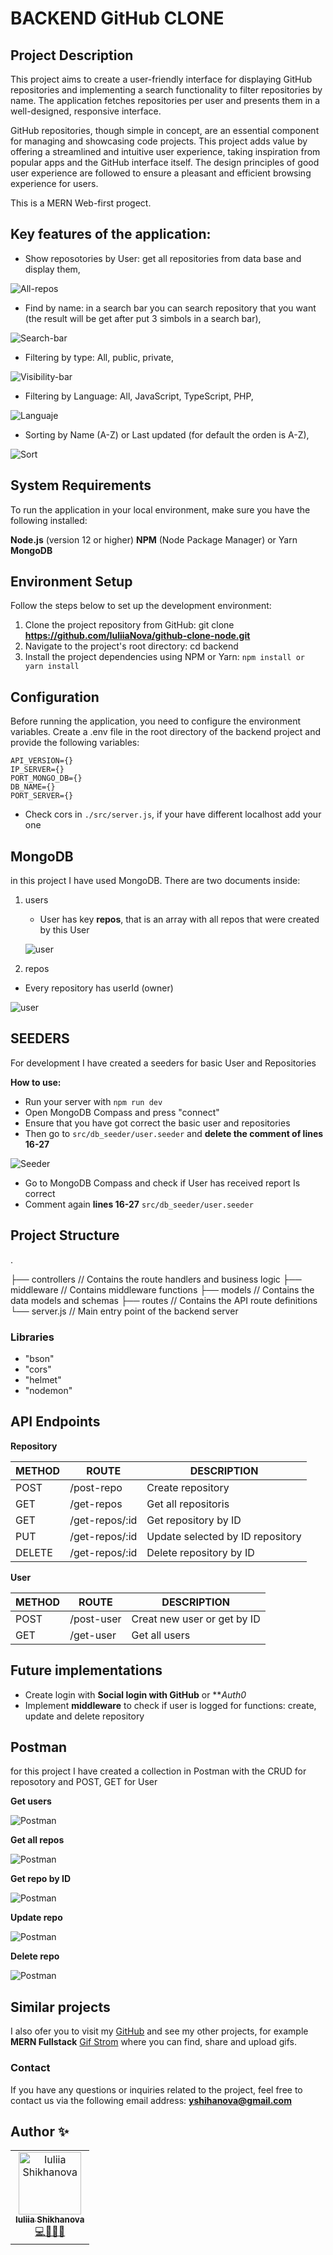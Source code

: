 # BACKEND GitHub CLONE

## Project Description
This project aims to create a user-friendly interface for displaying GitHub repositories and implementing a search functionality to filter repositories by name. The application fetches repositories per user and presents them in a well-designed, responsive interface.

GitHub repositories, though simple in concept, are an essential component for managing and showcasing code projects. This project adds value by offering a streamlined and intuitive user experience, taking inspiration from popular apps and the GitHub interface itself. The design principles of good user experience are followed to ensure a pleasant and efficient browsing experience for users.

This is a MERN Web-first progect.


## Key features of the application:

- Show reposotories by User: get all repositories from data base and display them,

![All-repos](./src/assets/show_all.png)

- Find by name: in a search bar you can search repository that you want (the result will be get after put 3 simbols in a search bar),

![Search-bar](./src/assets/search.png)

- Filtering by type: All, public, private,

![Visibility-bar](./src/assets/nomatch.png)

- Filtering by Language: All, JavaScript, TypeScript, PHP,

![Languaje](./src/assets/lang.png)

- Sorting by Name (A-Z) or Last updated (for default the orden is A-Z),

![Sort](./src/assets/updated.png)


## System Requirements
To run the application in your local environment, make sure you have the following installed:

**Node.js** (version 12 or higher)
**NPM** (Node Package Manager) or Yarn
**MongoDB**

## Environment Setup
Follow the steps below to set up the development environment:

1. Clone the project repository from GitHub: git clone **https://github.com/IuliiaNova/github-clone-node.git**
2. Navigate to the project's root directory: cd backend
3. Install the project dependencies using NPM or Yarn: ``npm install or yarn install``

## Configuration
Before running the application, you need to configure the environment variables. Create a .env file in the root directory of the backend project and provide the following variables:

```
API_VERSION={}
IP_SERVER={}
PORT_MONGO_DB={}
DB_NAME={}
PORT_SERVER={}

```

+ Check cors in ``./src/server.js``,  if your have different localhost add your one

## MongoDB

in this project I have used MongoDB. There are two documents inside:
1. users
   - User has key **repos**, that is an array with all repos that were created by this User

   ![user](./src/assets/mongoDB/user.png)

2. repos
  - Every repository has userId (owner)

   ![user](./src/assets/mongoDB/repo.png)

## SEEDERS

For development I have created a seeders for basic User and Repositories

**How to use:**

- Run your server with ``npm run dev``
- Open MongoDB Compass and press "connect"
- Ensure that you have got correct the basic user and repositories
- Then go to ``src/db_seeder/user.seeder`` and **delete the comment of lines 16-27**

![Seeder](./src/assets/seeder.png)

- Go to MongoDB Compass and check if User has received report Is correct
- Comment again **lines 16-27** ``src/db_seeder/user.seeder``


## Project Structure

.

├── controllers      // Contains the route handlers and business logic
├── middleware       // Contains middleware functions
├── models           // Contains the data models and schemas
├── routes           // Contains the API route definitions
└── server.js        // Main entry point of the backend server

### Libraries 

+ "bson" 
+ "cors" 
+ "helmet"
+ "nodemon"

## API Endpoints 

**Repository**

| METHOD | ROUTE                  | DESCRIPTION                      |
| ------ | ---------------------- | -------------------------------- |
| POST   | /post-repo             | Create repository                |
| GET    | /get-repos             | Get all repositoris              |
| GET    | /get-repos/:id         | Get repository by ID             |
| PUT    | /get-repos/:id         | Update selected by ID repository |
| DELETE | /get-repos/:id         | Delete repository by ID          |

**User**

| METHOD | ROUTE                  | DESCRIPTION                 |
| ------ | ---------------------- | ----------------------------|
| POST   | /post-user             | Creat new user or get by ID |
| GET    | /get-user              | Get all users               |


## Future implementations 

- Create login with **Social login with GitHub** or ***Auth0* 
- Implement **middleware** to check if user is logged for functions: create, update and delete repository


## Postman 

for this project I have created a collection in Postman with the CRUD for reposotory and POST, GET for User

**Get users**

![Postman](./src/assets/postman/getUser.png)

**Get all repos**

![Postman](./src/assets/postman/getRepos.png)

**Get repo by ID**

![Postman](./src/assets/postman/repoById.png)

**Update repo**

![Postman](./src/assets/postman/update.png)

**Delete repo**

![Postman](./src/assets/postman/deleteRepo.png)


## Similar projects

I also ofer you to visit my [GitHub](https://github.com/IuliiaNova) and see my other projects, for example **MERN Fullstack** [Gif Strom](https://github.com/IuliiaNova/gif-storm-node.git) where you can find, share and upload gifs.


### Contact
If you have any questions or inquiries related to the project, feel free to contact us via the following email address: **yshihanova@gmail.com**

## Author ✨
<table>
  <td align="center">
    <a href="https://github.com/IuliiaNova">
      <img src="https://avatars.githubusercontent.com/u/115942758" width="100px" alt="Iuliia Shikhanova"/>
      <br />
      <sub>
      <b>Iuliia Shikhanova</b>
      </sub>
    </a>
    <br />
    <a href="#code-luliianova" title="code-tools-maintenance-design">💻🔧🚧🎨</a>
  </td>
  </tr>
  </table>
